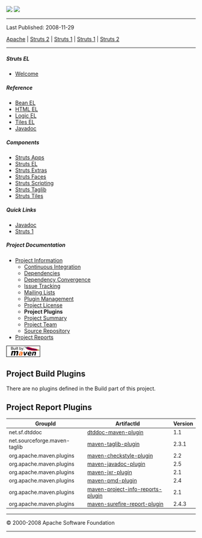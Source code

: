 <span id="bannerLeft">[![](http://www.apache.org/images/asf-logo.gif)](http://www.apache.org/)</span> <span id="bannerRight">[![](images/struts.gif)]()</span>

------------------------------------------------------------------------

Last Published: 2008-11-29

[Apache](http://www.apache.org/) | [Struts 2](2.x/) | [Struts 1](1.x/) | [Struts 1](1.x/) | [Struts 2](2.x/)

------------------------------------------------------------------------

##### Struts EL

-   [Welcome](index.html.md)

##### Reference

-   [Bean EL](tagreference.html.md#struts-bean-el.tld)
-   [HTML EL](tagreference.html.md#struts-html-el.tld)
-   [Logic EL](tagreference.html.md#struts-logic-el.tld)
-   [Tiles EL](tagreference.html.md#struts-tiles-el.tld)
-   [Javadoc](apidocs/index.html.md)

##### Components

-   [Struts Apps](../struts-apps/index.html.md)
-   [Struts EL](../struts-el/index.html.md)
-   [Struts Extras](../struts-extras/index.html.md)
-   [Struts Faces](../struts-faces/index.html.md)
-   [Struts Scripting](../struts-scripting/index.html.md)
-   [Struts Taglib](../struts-taglib/index.html.md)
-   [Struts Tiles](../struts-tiles/index.html.md)

##### Quick Links

-   [Javadoc](apidocs/index.html.md)
-   [Struts 1](../index.html.md)

##### Project Documentation

-   [Project Information](project-info.html.md)
    -   [Continuous Integration](integration.html.md)
    -   [Dependencies](dependencies.html.md)
    -   [Dependency Convergence](dependency-convergence.html.md)
    -   [Issue Tracking](issue-tracking.html.md)
    -   [Mailing Lists](mail-lists.html.md)
    -   [Plugin Management](plugin-management.html.md)
    -   [Project License](license.html.md)
    -   **Project Plugins**
    -   [Project Summary](project-summary.html.md)
    -   [Project Team](team-list.html.md)
    -   [Source Repository](source-repository.html.md)
-   [Project Reports](project-reports.html.md)

[![Built by Maven](./images/logos/maven-feather.png)](http://maven.apache.org/ "Built by Maven")

Project Build Plugins
---------------------

There are no plugins defined in the Build part of this project.

Project Report Plugins
----------------------

| GroupId                      | ArtifactId                                                                                             | Version |
|------------------------------|--------------------------------------------------------------------------------------------------------|---------|
| net.sf.dtddoc                | [dtddoc-maven-plugin](http://dtddoc.sourceforge.net/maven2/)                                           | 1.1     |
| net.sourceforge.maven-taglib | [maven-taglib-plugin](http://maven-taglib.sf.net/m2)                                                   | 2.3.1   |
| org.apache.maven.plugins     | [maven-checkstyle-plugin](http://maven.apache.org/plugins/maven-checkstyle-plugin)                     | 2.2     |
| org.apache.maven.plugins     | [maven-javadoc-plugin](http://maven.apache.org/plugins/maven-javadoc-plugin)                           | 2.5     |
| org.apache.maven.plugins     | [maven-jxr-plugin](http://maven.apache.org/jxr/maven-jxr-plugin)                                       | 2.1     |
| org.apache.maven.plugins     | [maven-pmd-plugin](http://maven.apache.org/plugins/maven-pmd-plugin)                                   | 2.4     |
| org.apache.maven.plugins     | [maven-project-info-reports-plugin](http://maven.apache.org/plugins/maven-project-info-reports-plugin) | 2.1     |
| org.apache.maven.plugins     | [maven-surefire-report-plugin](http://maven.apache.org/surefire/maven-surefire-report-plugin)          | 2.4.3   |

------------------------------------------------------------------------

© 2000-2008 Apache Software Foundation

------------------------------------------------------------------------


